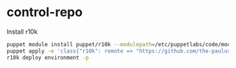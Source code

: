 # control-repo

Install r10k

```bash
puppet module install puppet/r10k --modulepath=/etc/puppetlabs/code/modules
puppet apply -e 'class{"r10k": remote => "https://github.com/the-paulus/control-repo" }' --moculdepath=/etc/puppetlabs/code/modules
r10k deploy environment -p
```
